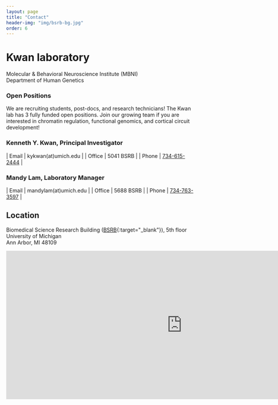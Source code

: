 ```yaml
---
layout: page
title: "Contact"
header-img: "img/bsrb-bg.jpg"
order: 6
---
```


# Kwan laboratory


Molecular & Behavioral Neuroscience Institute (MBNI)  
Department of Human Genetics

### Open Positions
We are recruiting students, post-docs, and research technicians! The Kwan lab has 3 fully funded open positions. Join our growing team if you are interested in chromatin regulation, functional genomics, and cortical circuit development!

### Kenneth Y. Kwan, Principal Investigator

| Email  | kykwan(at)umich.edu            |
| Office | 5041 BSRB                      |
| Phone  | [734-615-2444](tel:7346152444) |


### Mandy Lam, Laboratory Manager

| Email  | mandylam(at)umich.edu          |
| Office | 5688 BSRB                      |
| Phone  | [734-763-3597](tel:7347633597) |


## Location

Biomedical Science Research Building ([BSRB](https://goo.gl/maps/K4qJjd5bLux){:target="_blank"}), 5th floor  
University of Michigan  
Ann Arbor, MI 48109

<div class="hidden-xs hidden-sm">
  <iframe src="https://www.google.com/maps/embed?pb=!1m18!1m12!1m3!1d2951.8383041400525!2d-83.73650104851302!3d42.28197487658658!2m3!1f0!2f0!3f0!3m2!1i1024!2i768!4f13.1!3m3!1m2!1s0x883cae42753fdedf%3A0xc94f5b73baf72096!2sBiomedical+Science+Research+Building%2C+109+Zina+Pitcher+Pl%2C+Ann+Arbor%2C+MI+48109!5e0!3m2!1sen!2sus!4v1504021791182" width="945" height="400" frameborder="0" style="border:0" allowfullscreen></iframe>
</div>
